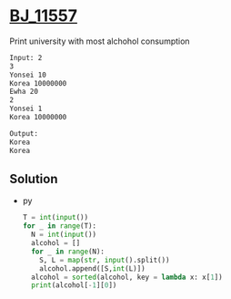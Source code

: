# [BJ_11557](https://acmicpc.net/problem/11557)

Print university with most alchohol consumption

```txt
Input: 2
3
Yonsei 10
Korea 10000000
Ewha 20
2
Yonsei 1
Korea 10000000

Output:
Korea
Korea
```

## Solution

* py

  ```py
  T = int(input())
  for _ in range(T):
    N = int(input())
    alcohol = []
    for _ in range(N):
      S, L = map(str, input().split())
      alcohol.append([S,int(L)])
    alcohol = sorted(alcohol, key = lambda x: x[1])
    print(alcohol[-1][0])
  ```
